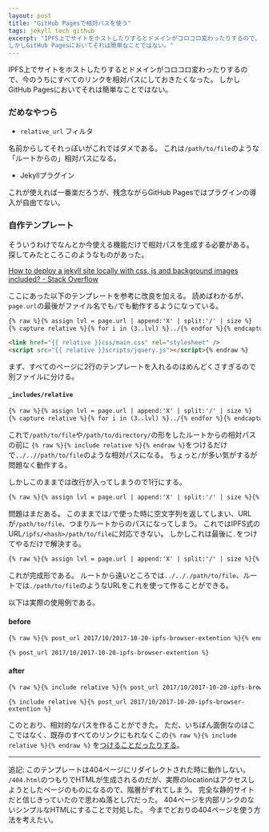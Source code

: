 ```yaml
---
layout: post
title: "GitHub Pagesで相対パスを使う"
tags: jekyll tech github
excerpt: "IPFS上でサイトをホストしたりするとドメインがコロコロ変わったりするので、今のうちにすべてのリンクを相対パスにしておきたくなった。
しかしGitHub Pagesにおいてそれは簡単なことではない。"
---
```


IPFS上でサイトをホストしたりするとドメインがコロコロ変わったりするので、今のうちにすべてのリンクを相対パスにしておきたくなった。
しかしGitHub Pagesにおいてそれは簡単なことではない。

### だめなやつら

- `relative_url` フィルタ

名前からしてそれっぽいがこれではダメである。
これは`/path/to/file`のような「ルートからの」相対パスになる。

- Jekyllプラグイン

これが使えれば一番楽だろうが、残念ながらGitHub Pagesではプラグインの導入が自由でない。

### 自作テンプレート

そういうわけでなんとか今使える機能だけで相対パスを生成する必要がある。
探してみたところこのようなものがあった。

[How to deploy a jekyll site locally with css, js and background images included? - Stack Overflow](https://stackoverflow.com/questions/7985081/how-to-deploy-a-jekyll-site-locally-with-css-js-and-background-images-included)

ここにあった以下のテンプレートを参考に改良を加える。
読めばわかるが、`page.url`の最後がファイル名でも`/`でも動作するようになっている。

```html
{% raw %}{% assign lvl = page.url | append:'X' | split:'/' | size %}
{% capture relative %}{% for i in (3..lvl) %}../{% endfor %}{% endcapture %}

<link href="{{ relative }}css/main.css" rel="stylesheet" />
<script src="{{ relative }}scripts/jquery.js"></script>{% endraw %}
```

まず、すべてのページに2行のテンプレートを入れるのはめんどくさすぎるので別ファイルに分ける。

#### `_includes/relative`

```html
{% raw %}{% assign lvl = page.url | append:'X' | split:'/' | size %}
{% capture relative %}{% for i in (3..lvl) %}../{% endfor %}{% endcapture %}{% endraw %}
```

これで`/path/to/file`や`/path/to/directory/`の形をしたルートからの相対パスの前に
`{% raw %}{% include relative %}{% endraw %}`をつけるだけで`../..//path/to/file`のような相対パスになる。
ちょっと`/`が多い気がするが問題なく動作する。

しかしこのままでは改行が入ってしまうので1行にする。

```html
{% raw %}{% assign lvl = page.url | append:'X' | split:'/' | size %}{% capture relative %}{% for i in (3..lvl) %}../{% endfor %}{% endcapture %}{% endraw %}
```

問題はまだある。
このままでは`/`で使った時に空文字列を返してしまい、URLが`/path/to/file`、つまりルートからのパスになってしまう。
これではIPFS式のURL`/ipfs/<hash>/path/to/file`に対応できない。
しかしこれは最後に`.`をつけてやるだけで解決する。

```html
{% raw %}{% assign lvl = page.url | append:'X' | split:'/' | size %}{% capture relative %}{% for i in (3..lvl) %}../{% endfor %}{% endcapture %}.{% endraw %}
```

これが完成形である。
ルートから遠いところでは`../.././path/to/file`、ルートでは`./path/to/file`のようなURLをこれを使って作ることができる。

以下は実際の使用例である。

#### before

```html
{% raw %}{% post_url 2017/10/2017-10-20-ipfs-browser-extention %}{% endraw %}
```

```
{% post_url 2017/10/2017-10-20-ipfs-browser-extention %}
```

#### after

```html
{% raw %}{% include relative %}{% post_url 2017/10/2017-10-20-ipfs-browser-extention %}{% endraw %}
```

```
{% include relative %}{% post_url 2017/10/2017-10-20-ipfs-browser-extention %}
```

このとおり、相対的なパスを作ることができた。
ただ、いちばん面倒なのはここではなく、既存のすべてのリンクにもれなくこの`{% raw %}{% include relative %}{% endraw %}`
を[つけることだったりする](https://github.com/kotet/kotet.github.io/commit/d0057ecd2a60b48a0ad0901d6f5518ce69a49cf5)。

---

追記: このテンプレートは404ページにリダイレクトされた時に動作しない。
`/404.html`のつもりでHTMLが生成されるのだが、実際のlocationはアクセスしようとしたページのものになるので、階層がずれてしまう。
完全な静的サイトだと信じきっていたので思わぬ落とし穴だった。
404ページを内部リンクのないシンプルなHTMLにすることで対処した。
今までどおりの404ページを使う方法を考えたい。